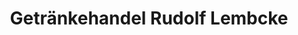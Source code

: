 ---
title: "Getränkehandel Rudolf Lembcke"
url: /henstedt-ulzburg/getraenkehandel-rudolf-lembcke/
shop: Getränke
---